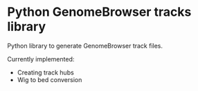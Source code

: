 # Python GenomeBrowser tracks library

Python library to generate GenomeBrowser track files.

Currently implemented:
- Creating track hubs
- Wig to bed conversion

